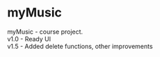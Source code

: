 # myMusic
myMusic - course project.                   
v1.0 - Ready UI               
v1.5 - Added delete functions, other improvements
